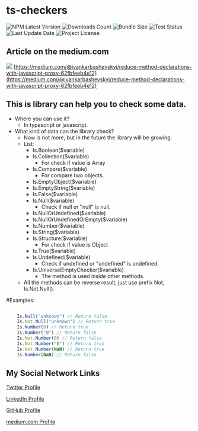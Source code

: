 # ts-checkers
![NPM Latest Version](https://img.shields.io/npm/v/ts-checkers)
![Downloads Count](https://img.shields.io/npm/dm/ts-checkers.svg)
![Bundle Size](https://packagephobia.now.sh/badge?p=ts-checkers)
![Test Status](https://img.shields.io/travis/karbashevskyi/ts-checkers/main.svg)
![Last Update Date](https://img.shields.io/github/last-commit/karbashevskyi/ts-checkers)
![Project License](https://img.shields.io/github/license/karbashevskyi/ts-checkers)

## Article on the medium.com
[![](https://miro.medium.com/max/1400/1*Nr3ayecYqgKJwOqumJHXsw.jpeg)](https://medium.com/@ivankarbashevskyi/reduce-method-declarations-with-javascript-proxy-62fbfeeb4e12)
[https://medium.com/@ivankarbashevskyi/reduce-method-declarations-with-javascript-proxy-62fbfeeb4e12](https://medium.com/@ivankarbashevskyi/reduce-method-declarations-with-javascript-proxy-62fbfeeb4e12)

## This is library can help you to check some data.
- Where you can use it?
  - In typescript or javascript.
- What kind of data can the library check?
  - Now is not more, but in the future the library will be growing.
  - List: 
    - Is.Boolean($variable)
    - Is.Collection($variable)
      - For check if value is Array
    - Is.Compare($variable)
      - For compare two objects.
    - Is.EmptyObject($variable)
    - Is.EmptyString($variable)
    - Is.False($variable)
    - Is.Null($variable)
      - Check if null or "null" is null.
    - Is.NullOrUndefined($variable)
    - Is.NullOrUndefinedOrEmpty($variable)
    - Is.Number($variable)
    - Is.String($variable)
    - Is.Structure($variable)
      - For check if value is Object
    - Is.True($variable)
    - Is.Undefined($variable)
      - Check if undefined or "undefined" is undefined.
    - Is.UniversalEmptyChecker($variable)
      - The method is used inside other methods.
  - All the methods can be reverse result, just use prefix Not, Is.Not.Null().


#Examples:
```typescript

    Is.Null("unknown") // Return false
    Is.Not.Null("unknown") // Return true
    Is.Number(0) // Return true
    Is.Number("0") // Return false
    Is.Not.Number(0) // Return false
    Is.Not.Number("0") // Return true
    Is.Not.Number(NaN) // Return true
    Is.Number(NaN) // Return false

```


## My Social Network Links
[Twitter Profile](https://twitter.com/Karbashevskyi)

[LinkedIn Profile](https://www.linkedin.com/in/ivan-karbashevskyi/)

[GitHub Profile](https://github.com/Karbashevskyi)

[medium.com Profile](https://medium.com/@ivankarbashevskyi)
